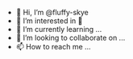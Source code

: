 - 👋 Hi, I’m @fluffy-skye
- 👀 I’m interested in 🎾
- 🌱 I’m currently learning ...
- 💞️ I’m looking to collaborate on ...
- 📫 How to reach me ...

<!---
fluffy-skye/fluffy-skye is a ✨ special ✨ repository because its `README.md` (this file) appears on your GitHub profile.
You can click the Preview link to take a look at your changes.
--->
